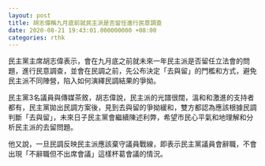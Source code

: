 ```yaml
---
layout: post
title: 胡志偉稱九月底前就民主派是否留任進行民意調查
date: 2020-08-21 19:43:01.000000000 +08:00
categories: rthk
---
```


民主黨主席胡志偉表示，會在九月底之前就未來一年民主派是否留任立法會的問題，進行民意調查，並會在民調之前，先公布決定「去與留」的門檻和方式，避免民主派不同陣營，陷入如何演繹民調結果的爭拗。

民主黨3名議員與傳媒茶敘，胡志偉說，民主派的光譜很闊，溫和和激進的支持者都有，民主黨拋出民調方案後，見到去與留的爭拗緩和，雙方都認為應該根據民調判斷「去與留」，未來日子民主黨會繼續陳述利弊，希望市民心平氣和地理解和分析民主派的去留問題。

他又說，一旦民調反映民主派應該棄守議員戰線，即表示民主黨議員會辭職，不會出現「不辭職但不出席會議」這樣杯葛會議的情況。
